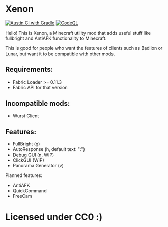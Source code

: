 # Xenon

[![Austin CI with Gradle](https://github.com/AV306/xenon/actions/workflows/austin_gradle.yml/badge.svg)](https://github.com/AV306/xenon/actions/workflows/austin_gradle.yml)
[![CodeQL](https://github.com/AV306/xenon/actions/workflows/codeql-analysis.yml/badge.svg)](https://github.com/AV306/xenon/actions/workflows/codeql-analysis.yml)

Hello! This is Xenon, a Minecraft utility mod that adds useful stuff like fullbright and AntiAFK functionality to Minecraft.

This is good for people who want the features of clients such as Badlion or Lunar, but want it to be compatible with other mods.

## Requirements:

- Fabric Loader >= 0.11.3
- Fabric API for that version

## Incompatible mods:

- Wurst Client

## Features:

- FullBright (g)
- AutoResponse (h, default text: ":")
- Debug GUI (n, WIP)
- ClickGUI (WIP)
- Panorama Generator (v)

Planned features:

- AntiAFK
- QuickCommand
- FreeCam

# Licensed under CC0 \:)
